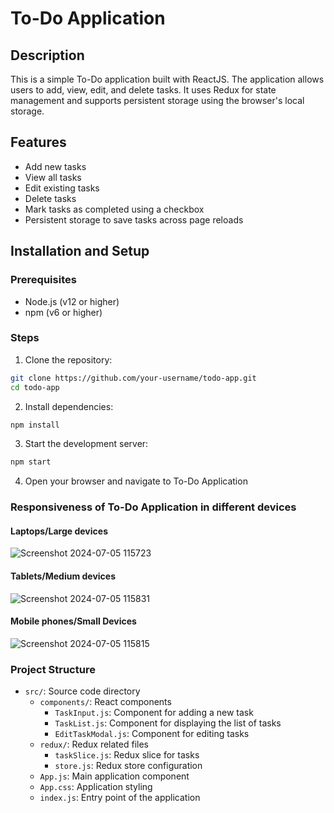 # To-Do Application

## Description

This is a simple To-Do application built with ReactJS. The application allows users to add, view, edit, and delete tasks. It uses Redux for state management and supports persistent storage using the browser's local storage.

## Features

- Add new tasks
- View all tasks
- Edit existing tasks
- Delete tasks
- Mark tasks as completed using a checkbox
- Persistent storage to save tasks across page reloads

## Installation and Setup

### Prerequisites

- Node.js (v12 or higher)
- npm (v6 or higher)

### Steps

1. Clone the repository:

```bash
git clone https://github.com/your-username/todo-app.git
cd todo-app
```

2. Install dependencies:

```bash
npm install
```
3. Start the development server:

```bash
npm start
```
4. Open your browser and navigate to To-Do Application

### Responsiveness of To-Do Application in different devices 
#### Laptops/Large devices

![Screenshot 2024-07-05 115723](https://github.com/ShaikArshidBanu/To-Do-Application/assets/112767165/f890deda-261e-4a89-9097-2494869b276a)

#### Tablets/Medium devices 

![Screenshot 2024-07-05 115831](https://github.com/ShaikArshidBanu/To-Do-Application/assets/112767165/206ae17f-bed4-450e-8b07-8e6dc8a9fae3)

#### Mobile phones/Small Devices 

![Screenshot 2024-07-05 115815](https://github.com/ShaikArshidBanu/To-Do-Application/assets/112767165/116ba966-8f75-4a9c-9399-bc45f8ab2dc8)

### Project Structure
- `src/`: Source code directory
   - `components/`: React components
     - `TaskInput.js`: Component for adding a new task
     - `TaskList.js`: Component for displaying the list of tasks
     - `EditTaskModal.js`: Component for editing tasks
   - `redux/`: Redux related files
      - `taskSlice.js`: Redux slice for tasks
      - `store.js`: Redux store configuration
  - `App.js`: Main application component
  - `App.css`: Application styling
  - `index.js`: Entry point of the application
